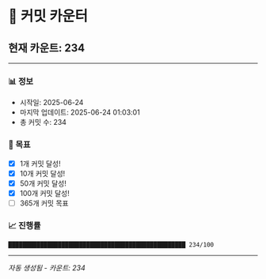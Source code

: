 # 🔢 커밋 카운터

## 현재 카운트: 234

---

### 📊 정보
- 시작일: 2025-06-24
- 마지막 업데이트: 2025-06-24 01:03:01
- 총 커밋 수: 234

### 🎯 목표
- [x] 1개 커밋 달성!
- [x] 10개 커밋 달성!
- [x] 50개 커밋 달성!
- [x] 100개 커밋 달성!
- [ ] 365개 커밋 목표

### 📈 진행률
```
██████████████████████████████████████████████████ 234/100
```

---
*자동 생성됨 - 카운트: 234*
